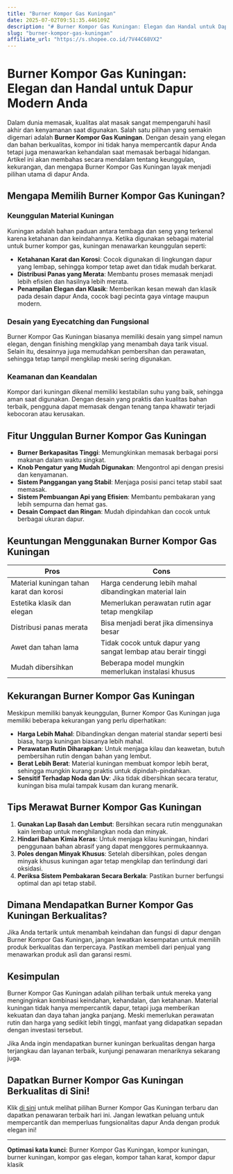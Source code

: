 ```yaml
---
title: "Burner Kompor Gas Kuningan"
date: 2025-07-02T09:51:35.446109Z
description: "# Burner Kompor Gas Kuningan: Elegan dan Handal untuk Dapur Modern Anda..."
slug: "burner-kompor-gas-kuningan"
affiliate_url: "https://s.shopee.co.id/7V44C68VX2"
---
```

# Burner Kompor Gas Kuningan: Elegan dan Handal untuk Dapur Modern Anda

Dalam dunia memasak, kualitas alat masak sangat mempengaruhi hasil akhir dan kenyamanan saat digunakan. Salah satu pilihan yang semakin digemari adalah **Burner Kompor Gas Kuningan**. Dengan desain yang elegan dan bahan berkualitas, kompor ini tidak hanya mempercantik dapur Anda tetapi juga menawarkan kehandalan saat memasak berbagai hidangan. Artikel ini akan membahas secara mendalam tentang keunggulan, kekurangan, dan mengapa Burner Kompor Gas Kuningan layak menjadi pilihan utama di dapur Anda.

## Mengapa Memilih Burner Kompor Gas Kuningan?

### Keunggulan Material Kuningan

Kuningan adalah bahan paduan antara tembaga dan seng yang terkenal karena ketahanan dan keindahannya. Ketika digunakan sebagai material untuk burner kompor gas, kuningan menawarkan keunggulan seperti:

- **Ketahanan Karat dan Korosi**: Cocok digunakan di lingkungan dapur yang lembap, sehingga kompor tetap awet dan tidak mudah berkarat.
- **Distribusi Panas yang Merata**: Membantu proses memasak menjadi lebih efisien dan hasilnya lebih merata.
- **Penampilan Elegan dan Klasik**: Memberikan kesan mewah dan klasik pada desain dapur Anda, cocok bagi pecinta gaya vintage maupun modern.

### Desain yang Eyecatching dan Fungsional

Burner Kompor Gas Kuningan biasanya memiliki desain yang simpel namun elegan, dengan finishing mengkilap yang menambah daya tarik visual. Selain itu, desainnya juga memudahkan pembersihan dan perawatan, sehingga tetap tampil mengkilap meski sering digunakan.

### Keamanan dan Keandalan

Kompor dari kuningan dikenal memiliki kestabilan suhu yang baik, sehingga aman saat digunakan. Dengan desain yang praktis dan kualitas bahan terbaik, pengguna dapat memasak dengan tenang tanpa khawatir terjadi kebocoran atau kerusakan.

## Fitur Unggulan Burner Kompor Gas Kuningan

- **Burner Berkapasitas Tinggi**: Memungkinkan memasak berbagai porsi makanan dalam waktu singkat.
- **Knob Pengatur yang Mudah Digunakan**: Mengontrol api dengan presisi dan kenyamanan.
- **Sistem Panggangan yang Stabil**: Menjaga posisi panci tetap stabil saat memasak.
- **Sistem Pembuangan Api yang Efisien**: Membantu pembakaran yang lebih sempurna dan hemat gas.
- **Desain Compact dan Ringan**: Mudah dipindahkan dan cocok untuk berbagai ukuran dapur.

## Keuntungan Menggunakan Burner Kompor Gas Kuningan

| **Pros** | **Cons** |
|------------|------------|
| Material kuningan tahan karat dan korosi | Harga cenderung lebih mahal dibandingkan material lain |
| Estetika klasik dan elegan | Memerlukan perawatan rutin agar tetap mengkilap |
| Distribusi panas merata | Bisa menjadi berat jika dimensinya besar |
| Awet dan tahan lama | Tidak cocok untuk dapur yang sangat lembap atau berair tinggi |
| Mudah dibersihkan | Beberapa model mungkin memerlukan instalasi khusus |

## Kekurangan Burner Kompor Gas Kuningan

Meskipun memiliki banyak keunggulan, Burner Kompor Gas Kuningan juga memiliki beberapa kekurangan yang perlu diperhatikan:

- **Harga Lebih Mahal**: Dibandingkan dengan material standar seperti besi biasa, harga kuningan biasanya lebih mahal.
- **Perawatan Rutin Diharapkan**: Untuk menjaga kilau dan keawetan, butuh pembersihan rutin dengan bahan yang lembut.
- **Berat Lebih Berat**: Material kuningan membuat kompor lebih berat, sehingga mungkin kurang praktis untuk dipindah-pindahkan.
- **Sensitif Terhadap Noda dan Uv**: Jika tidak dibersihkan secara teratur, kuningan bisa mulai tampak kusam dan kurang menarik.

## Tips Merawat Burner Kompor Gas Kuningan

1. **Gunakan Lap Basah dan Lembut**: Bersihkan secara rutin menggunakan kain lembap untuk menghilangkan noda dan minyak.
2. **Hindari Bahan Kimia Keras**: Untuk menjaga kilau kuningan, hindari penggunaan bahan abrasif yang dapat menggores permukaannya.
3. **Poles dengan Minyak Khusus**: Setelah dibersihkan, poles dengan minyak khusus kuningan agar tetap mengkilap dan terlindungi dari oksidasi.
4. **Periksa Sistem Pembakaran Secara Berkala**: Pastikan burner berfungsi optimal dan api tetap stabil.

## Dimana Mendapatkan Burner Kompor Gas Kuningan Berkualitas?

Jika Anda tertarik untuk menambah keindahan dan fungsi di dapur dengan Burner Kompor Gas Kuningan, jangan lewatkan kesempatan untuk memilih produk berkualitas dan terpercaya. Pastikan membeli dari penjual yang menawarkan produk asli dan garansi resmi.

## Kesimpulan

Burner Kompor Gas Kuningan adalah pilihan terbaik untuk mereka yang menginginkan kombinasi keindahan, kehandalan, dan ketahanan. Material kuningan tidak hanya mempercantik dapur, tetapi juga memberikan kekuatan dan daya tahan jangka panjang. Meski memerlukan perawatan rutin dan harga yang sedikit lebih tinggi, manfaat yang didapatkan sepadan dengan investasi tersebut.

Jika Anda ingin mendapatkan burner kuningan berkualitas dengan harga terjangkau dan layanan terbaik, kunjungi penawaran menariknya sekarang juga.

## Dapatkan Burner Kompor Gas Kuningan Berkualitas di Sini!

Klik [di sini](https://s.shopee.co.id/7V44C68VX2) untuk melihat pilihan Burner Kompor Gas Kuningan terbaru dan dapatkan penawaran terbaik hari ini. Jangan lewatkan peluang untuk mempercantik dan memperluas fungsionalitas dapur Anda dengan produk elegan ini!

---

**Optimasi kata kunci**: Burner Kompor Gas Kuningan, kompor kuningan, burner kuningan, kompor gas elegan, kompor tahan karat, kompor dapur klasik